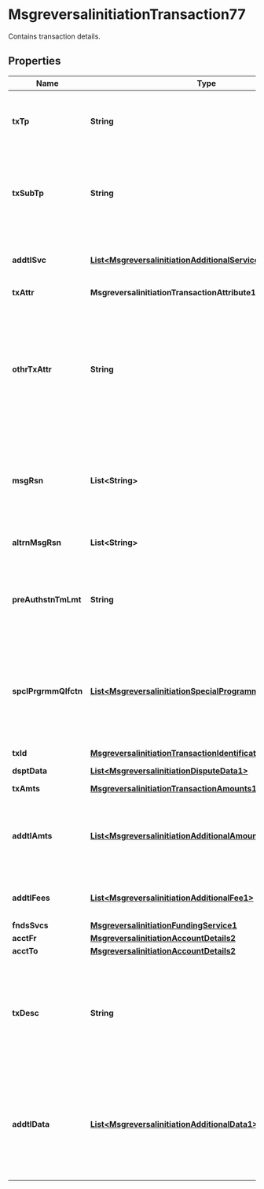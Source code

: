 

# MsgreversalinitiationTransaction77

Contains transaction details.

## Properties

| Name | Type | Description | Notes |
|------------ | ------------- | ------------- | -------------|
|**txTp** | **String** | The code identifying the general type of transaction, such as a purchase or a balance inquiry. |  [optional] |
|**txSubTp** | **String** | The code identifying the subtype of the transaction, such as the kind of Funds Transfer or a prepaid card load. |  [optional] |
|**addtlSvc** | [**List&lt;MsgreversalinitiationAdditionalService1&gt;**](MsgreversalinitiationAdditionalService1.md) | Information about an additional service applied to the transaction, such as cash back. |  [optional] |
|**txAttr** | **MsgreversalinitiationTransactionAttribute1Code** |  |  [optional] |
|**othrTxAttr** | **String** | A free text field for providing a classification of the transaction when the Transaction Attribute Code is \&quot;OTHN\&quot; or \&quot;OTHP,\&quot; which indicate a national, network, or customer specific value. |  [optional] |
|**msgRsn** | **List&lt;String&gt;** | Reason to send the message. ISO 8583:93/2003 bit 25  The ISO 8583 maintenance agency (MA) manages this code list. |  [optional] |
|**altrnMsgRsn** | **List&lt;String&gt;** | The code identifying a specific reason for the message. |  [optional] |
|**preAuthstnTmLmt** | **String** | The number of minutes within which the Acceptor is expected to complete the transaction. |  [optional] |
|**spclPrgrmmQlfctn** | [**List&lt;MsgreversalinitiationSpecialProgrammeQualification1&gt;**](MsgreversalinitiationSpecialProgrammeQualification1.md) | Information related to the Card&#39;s qualification in a Mastercard program that affects, for example, how the transaction is processed or the associated interchange fees. |  [optional] |
|**txId** | [**MsgreversalinitiationTransactionIdentification8**](MsgreversalinitiationTransactionIdentification8.md) |  |  [optional] |
|**dsptData** | [**List&lt;MsgreversalinitiationDisputeData1&gt;**](MsgreversalinitiationDisputeData1.md) | Information about the dispute. |  [optional] |
|**txAmts** | [**MsgreversalinitiationTransactionAmounts1**](MsgreversalinitiationTransactionAmounts1.md) |  |  [optional] |
|**addtlAmts** | [**List&lt;MsgreversalinitiationAdditionalAmounts1&gt;**](MsgreversalinitiationAdditionalAmounts1.md) | Information about amounts that are not part of the Transaction Amount, such as an Issuer-assessed Cardholder fee. |  [optional] |
|**addtlFees** | [**List&lt;MsgreversalinitiationAdditionalFee1&gt;**](MsgreversalinitiationAdditionalFee1.md) | Information about fees not included in the transaction amount. |  [optional] |
|**fndsSvcs** | [**MsgreversalinitiationFundingService1**](MsgreversalinitiationFundingService1.md) |  |  [optional] |
|**acctFr** | [**MsgreversalinitiationAccountDetails2**](MsgreversalinitiationAccountDetails2.md) |  |  [optional] |
|**acctTo** | [**MsgreversalinitiationAccountDetails2**](MsgreversalinitiationAccountDetails2.md) |  |  [optional] |
|**txDesc** | **String** | Transaction data related to programmes and services, content and format based on bilateral agreements.  ISO 8583:87/93 bit 104 ISO 8583:2003 bit 104-71 |  [optional] |
|**addtlData** | [**List&lt;MsgreversalinitiationAdditionalData1&gt;**](MsgreversalinitiationAdditionalData1.md) | Additional data about the transaction. The data is sent in a name-value pair: Transaction Additional Data Name and Transaction Additional Data Value. |  [optional] |



